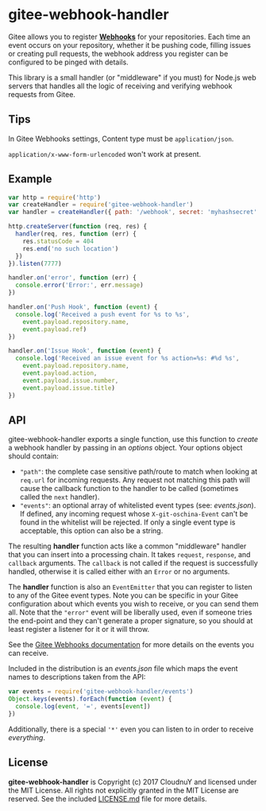 # gitee-webhook-handler


Gitee allows you to register **[Webhooks](http://git.mydoc.io/?t=154711)** for your repositories. Each time an event occurs on your repository, whether it be pushing code, filling issues or creating pull requests, the webhook address you register can be configured to be pinged with details.

This library is a small handler (or "middleware" if you must) for Node.js web servers that handles all the logic of receiving and verifying webhook requests from Gitee.

## Tips

In Gitee Webhooks settings, Content type must be `application/json`.

`application/x-www-form-urlencoded` won't work at present.

## Example

```js
var http = require('http')
var createHandler = require('gitee-webhook-handler')
var handler = createHandler({ path: '/webhook', secret: 'myhashsecret' })

http.createServer(function (req, res) {
  handler(req, res, function (err) {
    res.statusCode = 404
    res.end('no such location')
  })
}).listen(7777)

handler.on('error', function (err) {
  console.error('Error:', err.message)
})

handler.on('Push Hook', function (event) {
  console.log('Received a push event for %s to %s',
    event.payload.repository.name,
    event.payload.ref)
})

handler.on('Issue Hook', function (event) {
  console.log('Received an issue event for %s action=%s: #%d %s',
    event.payload.repository.name,
    event.payload.action,
    event.payload.issue.number,
    event.payload.issue.title)
})
```

## API

gitee-webhook-handler exports a single function, use this function to *create* a webhook handler by passing in an *options* object. Your options object should contain:

 * `"path"`: the complete case sensitive path/route to match when looking at `req.url` for incoming requests. Any request not matching this path will cause the callback function to the handler to be called (sometimes called the `next` handler).
 * `"events"`: an optional array of whitelisted event types (see: *events.json*). If defined, any incoming request whose `X-git-oschina-Event` can't be found in the whitelist will be rejected. If only a single event type is acceptable, this option can also be a string.

The resulting **handler** function acts like a common "middleware" handler that you can insert into a processing chain. It takes `request`, `response`, and `callback` arguments. The `callback` is not called if the request is successfully handled, otherwise it is called either with an `Error` or no arguments.

The **handler** function is also an `EventEmitter` that you can register to listen to any of the Gitee event types. Note you can be specific in your Gitee configuration about which events you wish to receive, or you can send them all. Note that the `"error"` event will be liberally used, even if someone tries the end-point and they can't generate a proper signature, so you should at least register a listener for it or it will throw.

See the [Gitee Webhooks documentation](http://git.mydoc.io/?t=154711) for more details on the events you can receive.

Included in the distribution is an *events.json* file which maps the event names to descriptions taken from the API:

```js
var events = require('gitee-webhook-handler/events')
Object.keys(events).forEach(function (event) {
  console.log(event, '=', events[event])
})
```

Additionally, there is a special `'*'` even you can listen to in order to receive _everything_.

## License

**gitee-webhook-handler** is Copyright (c) 2017 CloudnuY and licensed under the MIT License. All rights not explicitly granted in the MIT License are reserved. See the included [LICENSE.md](./LICENSE.md) file for more details.
